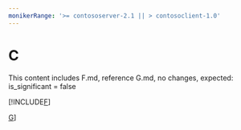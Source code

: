```yaml
---
monikerRange: '>= contososerver-2.1 || > contosoclient-1.0'
---
```


# C

This content includes F.md, reference G.md, no changes, expected: is_significant = false

[!INCLUDE[F](./sub-concepts/F.md)]

[G](./sub-concepts/F.md)]